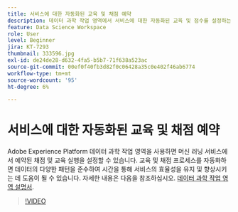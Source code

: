 ```yaml
---
title: 서비스에 대한 자동화된 교육 및 채점 예약
description: 데이터 과학 작업 영역에서 서비스에 대한 자동화된 교육 및 점수를 설정하는 방법에 대해 알아봅니다.
feature: Data Science Workspace
role: User
level: Beginner
jira: KT-7293
thumbnail: 333596.jpg
exl-id: de24de28-d632-4fa5-b5b7-71f638a523ac
source-git-commit: 00ef0f40fb3d82f0c06428a35c0e402f46ab6774
workflow-type: tm+mt
source-wordcount: '95'
ht-degree: 6%

---
```


# 서비스에 대한 자동화된 교육 및 채점 예약

Adobe Experience Platform 데이터 과학 작업 영역을 사용하면 머신 러닝 서비스에서 예약된 채점 및 교육 실행을 설정할 수 있습니다. 교육 및 채점 프로세스를 자동화하면 데이터의 다양한 패턴을 준수하여 시간을 통해 서비스의 효율성을 유지 및 향상시키는 데 도움이 될 수 있습니다. 자세한 내용은 다음을 참조하십시오. [데이터 과학 작업 영역 설명서](https://experienceleague.adobe.com/docs/experience-platform/data-science-workspace/home.html?lang=ko-KR).

>[!VIDEO](https://video.tv.adobe.com/v/333596?learn=on)
